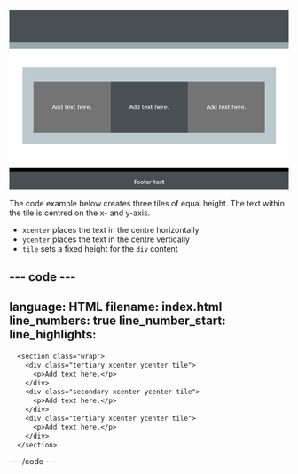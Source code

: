 ![A page with three equal height tiles in the centre. Each tile has centred text.](images/three-tiles.PNG)

The code example below creates three tiles of equal height. The text within the tile is centred on the x- and y-axis. 

+ `xcenter` places the text in the centre horizontally
+ `ycenter` places the text in the centre vertically
+ `tile` sets a fixed height for the `div` content

--- code ---
---
language: HTML
filename: index.html
line_numbers: true
line_number_start: 
line_highlights: 
---
      <section class="wrap">
        <div class="tertiary xcenter ycenter tile">
          <p>Add text here.</p>
        </div>
        <div class="secondary xcenter ycenter tile">
          <p>Add text here.</p>
        </div>
        <div class="tertiary xcenter ycenter tile">
          <p>Add text here.</p>
        </div>
      </section>
--- /code ---
